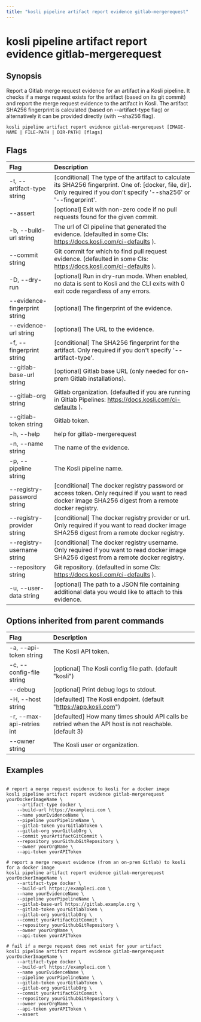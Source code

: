 ```yaml
---
title: "kosli pipeline artifact report evidence gitlab-mergerequest"
---
```


# kosli pipeline artifact report evidence gitlab-mergerequest

## Synopsis

Report a Gitlab merge request evidence for an artifact in a Kosli pipeline.
It checks if a merge request exists for the artifact (based on its git commit) and report the merge request evidence to the artifact in Kosli. 
The artifact SHA256 fingerprint is calculated (based on --artifact-type flag) or alternatively it can be provided directly (with --sha256 flag).

```shell
kosli pipeline artifact report evidence gitlab-mergerequest [IMAGE-NAME | FILE-PATH | DIR-PATH] [flags]
```

## Flags
| Flag | Description |
| :--- | :--- |
|    -t, --artifact-type string  |  [conditional] The type of the artifact to calculate its SHA256 fingerprint. One of: [docker, file, dir]. Only required if you don't specify '--sha256' or '--fingerprint'.  |
|        --assert  |  [optional] Exit with non-zero code if no pull requests found for the given commit.  |
|    -b, --build-url string  |  The url of CI pipeline that generated the evidence. (defaulted in some CIs: https://docs.kosli.com/ci-defaults ).  |
|        --commit string  |  Git commit for which to find pull request evidence. (defaulted in some CIs: https://docs.kosli.com/ci-defaults ).  |
|    -D, --dry-run  |  [optional] Run in dry-run mode. When enabled, no data is sent to Kosli and the CLI exits with 0 exit code regardless of any errors.  |
|        --evidence-fingerprint string  |  [optional] The fingerprint of the evidence.  |
|        --evidence-url string  |  [optional] The URL to the evidence.  |
|    -f, --fingerprint string  |  [conditional] The SHA256 fingerprint for the artifact. Only required if you don't specify '--artifact-type'.  |
|        --gitlab-base-url string  |  [optional] Gitlab base URL (only needed for on-prem Gitlab installations).  |
|        --gitlab-org string  |  Gitlab organization. (defaulted if you are running in Gitlab Pipelines: https://docs.kosli.com/ci-defaults ).  |
|        --gitlab-token string  |  Gitlab token.  |
|    -h, --help  |  help for gitlab-mergerequest  |
|    -n, --name string  |  The name of the evidence.  |
|    -p, --pipeline string  |  The Kosli pipeline name.  |
|        --registry-password string  |  [conditional] The docker registry password or access token. Only required if you want to read docker image SHA256 digest from a remote docker registry.  |
|        --registry-provider string  |  [conditional] The docker registry provider or url. Only required if you want to read docker image SHA256 digest from a remote docker registry.  |
|        --registry-username string  |  [conditional] The docker registry username. Only required if you want to read docker image SHA256 digest from a remote docker registry.  |
|        --repository string  |  Git repository. (defaulted in some CIs: https://docs.kosli.com/ci-defaults ).  |
|    -u, --user-data string  |  [optional] The path to a JSON file containing additional data you would like to attach to this evidence.  |


## Options inherited from parent commands
| Flag | Description |
| :--- | :--- |
|    -a, --api-token string  |  The Kosli API token.  |
|    -c, --config-file string  |  [optional] The Kosli config file path. (default "kosli")  |
|        --debug  |  [optional] Print debug logs to stdout.  |
|    -H, --host string  |  [defaulted] The Kosli endpoint. (default "https://app.kosli.com")  |
|    -r, --max-api-retries int  |  [defaulted] How many times should API calls be retried when the API host is not reachable. (default 3)  |
|        --owner string  |  The Kosli user or organization.  |


## Examples

```shell

# report a merge request evidence to kosli for a docker image
kosli pipeline artifact report evidence gitlab-mergerequest yourDockerImageName \
	--artifact-type docker \
	--build-url https://exampleci.com \
	--name yourEvidenceName \
	--pipeline yourPipelineName \
	--gitlab-token yourGitlabToken \
	--gitlab-org yourGitlabOrg \
	--commit yourArtifactGitCommit \
	--repository yourGithubGitRepository \
	--owner yourOrgName \
	--api-token yourAPIToken

# report a merge request evidence (from an on-prem Gitlab) to kosli for a docker image 
kosli pipeline artifact report evidence gitlab-mergerequest yourDockerImageName \
	--artifact-type docker \
	--build-url https://exampleci.com \
	--name yourEvidenceName \
	--pipeline yourPipelineName \
	--gitlab-base-url https://gitlab.example.org \
	--gitlab-token yourGitlabToken \
	--gitlab-org yourGitlabOrg \
	--commit yourArtifactGitCommit \
	--repository yourGithubGitRepository \
	--owner yourOrgName \
	--api-token yourAPIToken
	
# fail if a merge request does not exist for your artifact
kosli pipeline artifact report evidence gitlab-mergerequest yourDockerImageName \
	--artifact-type docker \
	--build-url https://exampleci.com \
	--name yourEvidenceName \
	--pipeline yourPipelineName \
	--gitlab-token yourGitlabToken \
	--gitlab-org yourGitlabOrg \
	--commit yourArtifactGitCommit \
	--repository yourGithubGitRepository \
	--owner yourOrgName \
	--api-token yourAPIToken \
	--assert

```

